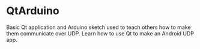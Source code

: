 QtArduino
=========

Basic Qt application and Arduino sketch used to teach others how to make them communicate over UDP.
Learn how to use Qt to make an Android UDP app.
